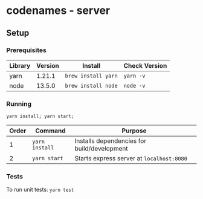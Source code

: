 # codenames - server

## Setup

### Prerequisites

| Library | Version | Install             | Check Version |
| ------- | ------- | ------------------- | ------------- |
| yarn    | 1.21.1  | `brew install yarn` | `yarn -v`     |
| node    | 13.5.0  | `brew install node` | `node -v`     |

### Running

```
yarn install; yarn start;
```

| Order | Command        | Purpose                                     |
| ----- | -------------- | ------------------------------------------- |
| 1     | `yarn install` | Installs dependencies for build/development |
| 2     | `yarn start`   | Starts express server at `localhost:8080`   |

### Tests

To run unit tests: `yarn test`
